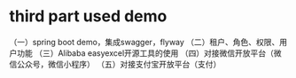 # third part used demo
（一）spring boot demo，集成swagger，flyway
（二）租户、角色、权限、用户功能
（三）Alibaba easyexcel开源工具的使用
（四）对接微信开放平台（微信公众号，微信小程序）
（五）对接支付宝开放平台（支付）
